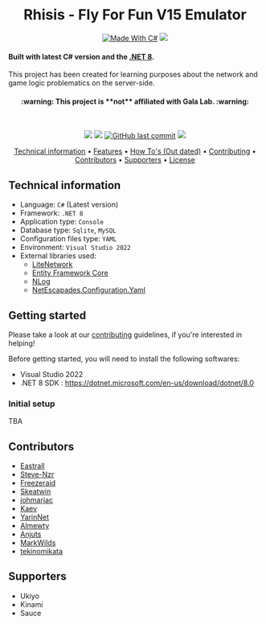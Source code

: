 <h1 align="center">
  Rhisis - Fly For Fun V15 Emulator
  <br>
</h1>

<p align="center">
  <a href="http://forthebadge.com"><img src="http://forthebadge.com/images/badges/made-with-c-sharp.svg" alt="Made With C#"></a>
  <a href="http://forthebadge.com"><img src="http://forthebadge.com/images/badges/built-with-love.svg"></a><br>
</p>

<h4>Built with latest C# version and the <a href="https://dotnet.microsoft.com/download/dotnet-core" target="_blank">.NET 8</a>.</h4>

<p>This project has been created for learning purposes about the network and game logic problematics on the server-side.<br>

<h4 align="center">:warning: This project is **not** affiliated with Gala Lab. :warning:</h4><br>

<p align="center">
  <a href="https://github.com/Eastrall/Rhisis/actions/workflows/dotnet.yml"><img src="https://github.com/Eastrall/Rhisis/actions/workflows/dotnet.yml/badge.svg"></a>
  <a href="https://app.codacy.com/gh/Eastrall/Rhisis/dashboard?utm_source=gh&utm_medium=referral&utm_content=&utm_campaign=Badge_grade"><img src="https://app.codacy.com/project/badge/Grade/a7be54202669457eaae28514c8362b5a"/></a>
  <a href="https://github.com/Eastrall/Rhisis/commits/main"><img src="https://img.shields.io/github/last-commit/Eastrall/Rhisis.svg?style=flat-square&logo=github&logoColor=white" alt="GitHub last commit"></a>
  <a href="https://discord.gg/z8K22p8"><img src="https://discordapp.com/api/guilds/294405146300121088/widget.png"></a>
</p>
	    
<p align="center">
  <a href="#technical-information">Technical information</a> •
  <a href="https://github.com/Eastrall/Rhisis/blob/main/FEATURES.md">Features</a> •
  <a href="https://github.com/Eastrall/Rhisis/tree/main/docs/howtos">How To's (Out dated)</a> •
  <a href="#contributing">Contributing</a> •
  <a href="#contributors">Contributors</a> •
  <a href="#supporters">Supporters</a> •
  <a href="https://github.com/Eastrall/Rhisis/blob/main/LICENSE">License</a>
</p>

<!-- <p align="center"><img src="https://i.imgur.com/wpfB1VZ.gif"></p> -->

## Technical information

- Language: `C#` (Latest version)
- Framework: `.NET 8`
- Application type: `Console`
- Database type: `Sqlite`, `MySQL`
- Configuration files type: `YAML`
- Environment: `Visual Studio 2022`
- External libraries used:
	- [LiteNetwork](https://github.com/Eastrall/LiteNetwork)
	- [Entity Framework Core](https://github.com/aspnet/EntityFrameworkCore)
	- [NLog](https://github.com/NLog/NLog)
	- [NetEscapades.Configuration.Yaml](https://github.com/andrewlock/NetEscapades.Configuration)

## Getting started

Please take a look at our [contributing](https://github.com/Eastrall/Rhisis/blob/develop/CONTRIBUTING.md) guidelines, if you're interested in helping!

Before getting started, you will need to install the following softwares:

- Visual Studio 2022
- .NET 8 SDK : https://dotnet.microsoft.com/en-us/download/dotnet/8.0

### Initial setup

TBA

## Contributors

- [Eastrall](https://github.com/Eastrall)
- [Steve-Nzr](https://github.com/Steve-Nzr)
- [Freezeraid](https://github.com/Freezeraid)
- [Skeatwin](https://github.com/Skeatwin)
- [johmarjac](https://github.com/johmarjac)
- [Kaev](https://github.com/Kaev)
- [YarinNet](https://github.com/YarinNet)
- [Almewty](https://github.com/Almewty)
- [Anjuts](https://github.com/Anjuts)
- [MarkWilds](https://github.com/MarkWilds)
- [tekinomikata](https://github.com/tekinomikata)

## Supporters

- Ukiyo
- Kinami
- Sauce
